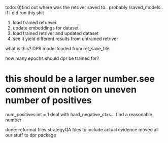 todo:
0)find out where was the retriver saved to.. probably /saved_models.. if I did run this shit

1) load trained retriever
3) update embeddings for dataset
4) load trained retriver and updated dataset
5) see it yield different results from untrained retriver

what is this? DPR model loaded from ret_save_file

how many epochs should dpr be trained for?


# this should be a larger number.see comment on notion on uneven number of positives
num_positives:int = 1
deal with hard_negative_ctxs... find a reasonable number


done:
reformat files strategyQA files to include actual evidence moved all our stuff to dpr package
